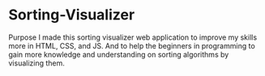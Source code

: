 # Sorting-Visualizer
Purpose I made this sorting visualizer web application to improve my skills more in HTML, CSS, and JS. And to help the beginners in programming to gain more knowledge and understanding on sorting algorithms by visualizing them.  
